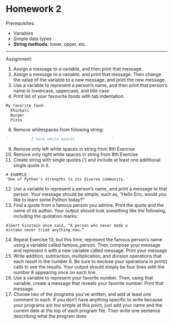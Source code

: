 # Homework 2

Prerequisites:
- Variables
- Simple data types
- **String methods:** lower, upper, etc.

---

Assignment:

1. Assign a message to a variable, and then print that message.
2. Assign a message to a variable, and print that message. Then change the value of the variable to a new message, and print the new message.
3. Use a variable to represent a person’s name, and then print that person’s name in lowercase, uppercase, and title case
7. Print list of your favourite foods with tab indentation.
```bash
My favorite food:
  Khinkali
  Burger
  Pizza
```
8. Remove whitespaces from folowing string:
```python
'          I have white spaces                '
```
9. Remove only left white spaces in string from 8th Exercise
10. Remove only right white spaces in string from 8th Exercise
11. Create string with single quotes (') and include at least one additional single quote in it.
```
# EXAMPLE
'One of Python's strengths is its diverse community.' 
```
12. Use a variable to represent a person’s name, and print a message to that person. Your message should be simple, such as, “Hello Eric, would you like to learn some Python today?”
13. Find a quote from a famous person you admire. Print the quote and the name of its author. Your output should look something like the following, including the quotation marks:
```
Albert Einstein once said, “A person who never made a
mistake never tried anything new.”
```
14. Repeat Exercise 13, but this time, represent the famous person’s name using a variable called famous_person. Then compose your message and represent it with a new variable called message. Print your message
15. Write addition, subtraction, multiplication, and division operations that each result in the number 8. Be sure to enclose your operations in print() calls to see the results. Your output should simply be four lines with the number 8 appearing once on each line.
16. Use a variable to represent your favorite number. Then, using that variable, create a message that reveals your favorite number. Print that message.
17. Choose two of the programs you’ve written, and add at least one comment to each. If you don’t have anything specific to write because your programs are too simple at this point, just add your name and the current date at the top of each program file. Then write one sentence describing what the program does
 
